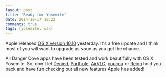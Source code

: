 ```yaml
---
layout: post
title: "Ready for Yosemite"
date: 2014-10-17 10:22
comments: true
tags: [yosemite, osx]
---
```


Apple released [OS X version 10.10](https://itunes.apple.com/us/app/os-x-yosemite/id915041082) yesterday. It's a free update and I think most of you will want to upgrade as soon as you get the chance.

All Danger Cove apps have been tested and work beautifully with OS X Yosemite. So, don't let [Denied](http://www.getdenied.com), [Porthole](http://www.getporthole.com), [AirVLC](/airvlc), [coucou](/coucou) or [Reign](reign) hold you back and have fun checking out all new features Apple has added!
